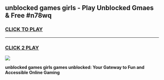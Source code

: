 
## unblocked games girls - Play Unblocked Gmaes & Free #n78wq
<h3>
<a href="https://premium.freeplayer.one?title=unblocked_games_girls&ref=03M">CLICK TO PLAY</a></h3>
<hr>

<h3>
<a href="https://premium.freeplayer.one?title=unblocked_games_girls&ref=03M">CLICK 2 PLAY</a>
  
</h3>

<a href="https://premium.freeplayer.one?title=unblocked_games_girls&ref=03M"><img src="https://clearcache.store/games.png"></a>


**unblocked games girls games unblocked: Your Gateway to Fun and Accessible Online Gaming**
